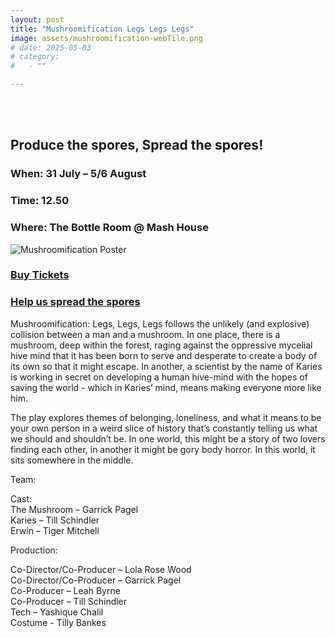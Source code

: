```yaml
---
layout: post
title: "Mushroomification Legs Legs Legs"
image: assets/mushroomification-webTile.png
# date: 2025-05-03
# category:
#   - ""

---
```



<div class="title-flex-row">
  <div class="title-main">
    <br><br>
    <h2>Produce the spores, Spread the spores! </h2>
    <h3>When: 31 July – 5/6 August </h3>
    <h3>Time: 12.50   </h3>
    <h3>Where: The Bottle Room @ Mash House </h3>  
  </div>
  <img src="/assets/mushroomification-fringe1.png" alt="Mushroomification Poster" class="title-side-image" />
</div>


### [Buy Tickets](https://www.edfringe.com/tickets/whats-on/mushroomification-legs-legs-legs)


### [Help us spread the spores](https://crowdfund.edfringe.com/p/mushroomification-legs-legs-legs)
 
Mushroomification: Legs, Legs, Legs follows the unlikely (and explosive)  collision between a man and a mushroom. In one place, there is a mushroom, deep within the forest, raging against the oppressive mycelial hive mind that it has been born to serve and desperate to create a body of its own so that it might escape. In another, a scientist by the name of Karies is working in secret on developing a human hive-mind with the hopes of saving the world - which in Karies’ mind, means making everyone more like him.
 
The play explores themes of belonging, loneliness, and what it means to be your own person in a weird slice of history that’s constantly telling us what we should and shouldn’t be. In one world, this might be a story of two lovers finding each other, in another it might be gory body horror. In this world, it sits somewhere in the middle. 

Team: 
 
Cast:   
The Mushroom – Garrick Pagel   
Karies – Till Schindler   
Erwin – Tiger Mitchell  
 
Production: 
 
Co-Director/Co-Producer – Lola Rose Wood  
Co-Director/Co-Producer – Garrick Pagel  
Co-Producer – Leah Byrne   
Co-Producer – Till Schindler  
Tech – Yashique Chalil  
Costume - Tilly Bankes   